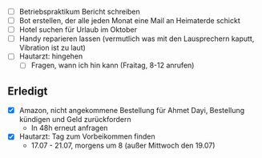 - [ ] Betriebspraktikum Bericht schreiben
- [ ] Bot erstellen, der alle jeden Monat eine Mail an Heimaterde schickt
- [ ] Hotel suchen für Urlaub im Oktober
- [ ] Handy reparieren lassen (vermutlich was mit den Lausprechern kaputt, Vibration ist zu laut)
- [ ] Hautarzt: hingehen
  - [ ] Fragen, wann ich hin kann (Fraitag, 8-12 anrufen)

## Erledigt
- [x] Amazon, nicht angekommene Bestellung für Ahmet Dayi, Bestellung kündigen und Geld zurückfordern
	- In 48h erneut anfragen
- [x] Hautarzt: Tag zum Vorbeikommen finden
	- 17.07 - 21.07, morgens um 8 (außer Mittwoch den 19.07)